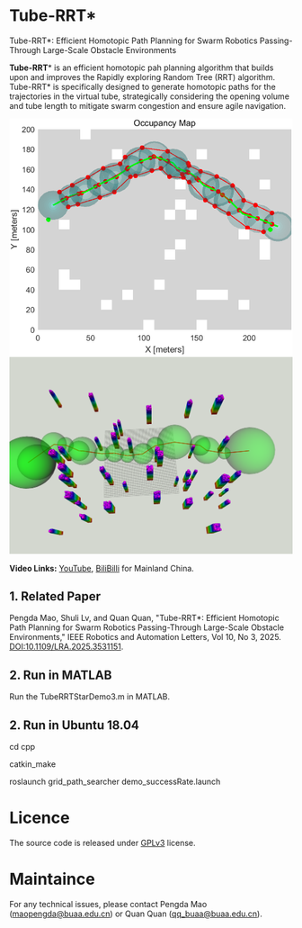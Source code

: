 # Tube-RRT*
Tube-RRT*: Efficient Homotopic Path Planning for Swarm Robotics Passing-Through Large-Scale Obstacle Environments

**Tube-RRT*** is an efficient homotopic pah planning algorithm that builds upon and improves the Rapidly exploring Random Tree (RRT) algorithm. Tube-RRT* is specifically designed to generate homotopic paths for the trajectories in the virtual tube, strategically considering the opening volume and tube length to mitigate swarm congestion and ensure agile navigation.

![图片](pic/path1.png "homotopic path")
![图片](pic/path2.png "homotopic path2")

**Video Links:** [YouTube](https://youtu.be/xDccyfEWrNc), [BiliBilli](https://www.bilibili.com/video/BV1uJ4m1n74m/?spm_id_from=333.1365.list.card_archive.click&vd_source=0759e6a3f1c9cb8bd9fc929716b8b946) for Mainland China.

## 1. Related Paper
Pengda Mao, Shuli Lv, and Quan Quan, "Tube-RRT*: Efficient Homotopic Path Planning for Swarm Robotics Passing-Through Large-Scale Obstacle Environments," IEEE Robotics and Automation Letters, Vol 10, No 3, 2025.
[DOI:10.1109/LRA.2025.3531151](https://ieeexplore.ieee.org/abstract/document/10844529).

## 2. Run in MATLAB
Run the TubeRRTStarDemo3.m in MATLAB.

## 2. Run in Ubuntu 18.04
cd cpp

catkin_make

roslaunch grid_path_searcher demo_successRate.launch

# Licence
The source code is released under [GPLv3](https://www.gnu.org/licenses/) license.

# Maintaince
For any technical issues, please contact Pengda Mao (maopengda@buaa.edu.cn) or Quan Quan (qq_buaa@buaa.edu.cn).
